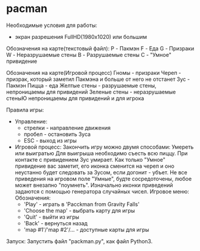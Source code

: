 # pacman

Необходимые условия для работы:
 - экран разрешения FullHD(1980x1020)  или большим
 
Обозначения на карте(текстовый файл):
 P - Пакмэн
 F - Еда
 G - Призраки
 W - Неразрушаемые стены
 B - Разрушаемые стены
 C - "Умное" привидение
 
Обозначения на карте(Игровой процесс)
 Гномы - призраки
 Череп - призрак, который заметил Пакмэна и больше от него не отстанет
 Зус - Пакмэн
 Пицца - еда
 Желтые стены - разрушаемые стены, непроницаемы для привидений
 Зеленые стены - неразрушаемые стеныЮ непроницаемы для привидений и для игрока


Правила игры:
 - Управление:
     - стрелки - направление движения
     - пробел - остановить Зуса
     - ESC - выход из игры
 - Игровой процесс:
       Закончить игру можно двумя способами: Умереть или выигратью
       Для выигрыша необходимо съесть всю пиццу.
       При контакте с привидением Зус умирает.
       Как только "Умное" привидение вас заметит, его иконка сменится на череп и оно неустанно будет 
     следовать за Зусом, если догонит - убъет. Не все приведения на игровом поле "Умные", будте 
     сосредоточены, любое может внезапно "поумнеть".
       Изначально иконки приведений задаются с помощью генератора случайных чисел.
Игровое меню: 
  Обозначения:
    - 'Play' - играть в 'Pacckman from Gravity Falls'
    - 'Choose the map' - выбрать карту для игры
    - 'Quit' -  выйти из игры
    - 'Back' - вернуться назад
    - 'map #1'/'map #2'/... - доступные карты для игры

Запуск: Запустить файл "packman.py", как файл Python3.
     
 
